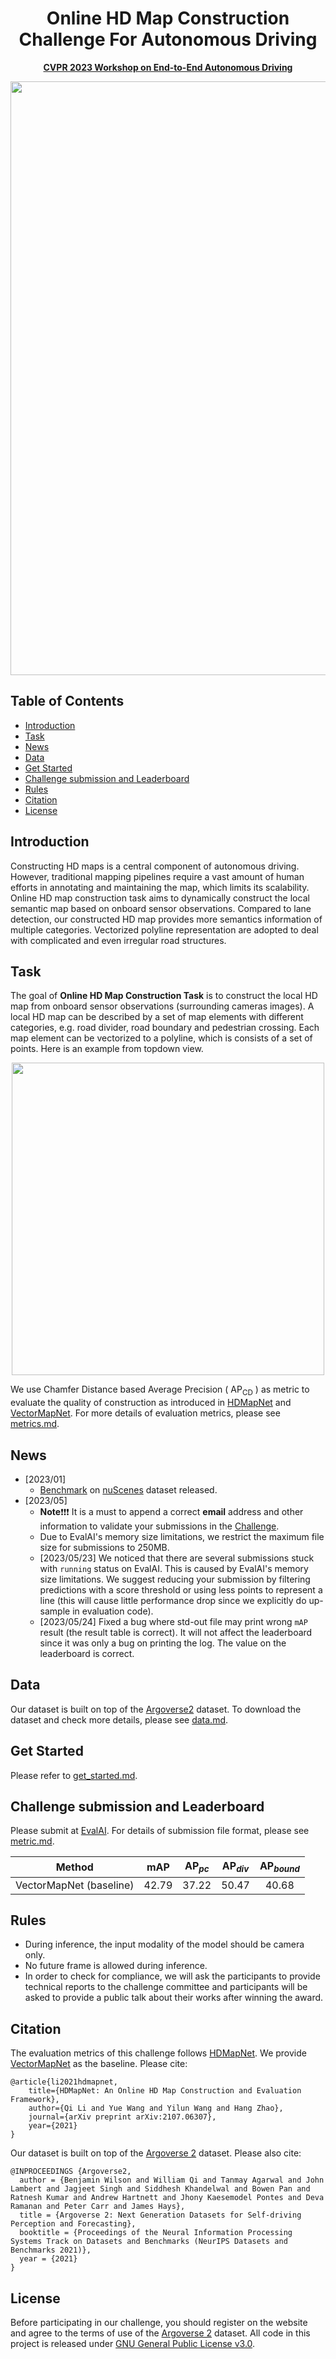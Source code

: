 <div id="top" align="center">

# Online HD Map Construction Challenge For Autonomous Driving
 
**[CVPR 2023 Workshop on End-to-End Autonomous Driving](https://opendrivelab.com/AD23Challenge.html)**

<img src="./resources/images/surround.gif" width="950px">

</div>

## Table of Contents
- [Introduction](#introduction)
- [Task](#task)
- [News](#news)
- [Data](#data)
- [Get Started](#get-started)
- [Challenge submission and Leaderboard](#challenge-submission-and-leaderboard)
- [Rules](#rules)
- [Citation](#citation)
- [License](#license)

## Introduction
Constructing HD maps is a central component of autonomous driving. However, traditional mapping pipelines require a vast amount of human efforts in annotating and maintaining the map, which limits its scalability. Online HD map construction task aims to dynamically construct the local semantic map based on onboard sensor observations. Compared to lane detection, our constructed HD map provides more semantics information of multiple categories. Vectorized polyline representation are adopted to deal with complicated and even irregular road structures.

## Task

The goal of **Online HD Map Construction Task** is to construct the local HD map from onboard sensor observations (surrounding cameras images). A local HD map can be described by a set of map elements with different categories, e.g. road divider, road boundary and pedestrian crossing. Each map element can be vectorized to a polyline, which is consists of a set of points. Here is an example from topdown view.

<div id="top" align="center">

<img src="./resources/images/map.jpg" width="500px">

</div>


We use Chamfer Distance based Average Precision ( $\mathrm{AP}_\mathrm{CD}$ ) as metric to evaluate the quality of construction as introduced in [HDMapNet](https://arxiv.org/abs/2107.06307) and [VectorMapNet](https://arxiv.org/abs/2206.08920). For more details of evaluation metrics, please see [metrics.md](./resources/docs/metrics.md).

## News

- [2023/01]
  - [Benchmark](https://github.com/Tsinghua-MARS-Lab/Online_Map_Construction_Benchmark) on [nuScenes](www.nuscenes.org) dataset released.
- [2023/05]
  - **Note**❗❗❗  It is a must to append a correct **email** address and other information to validate your submissions in the [Challenge](https://opendrivelab.com/AD23Challenge.html#rules).
  - Due to EvalAI's memory size limitations, we restrict the maximum file size for submissions to 250MB.
  - [2023/05/23] We noticed that there are several submissions stuck with `running` status on EvalAI. This is caused by EvalAI's memory size limitations. We suggest reducing your submission by filtering predictions with a score threshold or using less points to represent a line (this will cause little performance drop since we explicitly do up-sample in evaluation code).
  - [2023/05/24] Fixed a bug where std-out file may print wrong `mAP` result (the result table is correct). It will not affect the leaderboard since it was only a bug on printing the log. The value on the leaderboard is correct.

## Data

Our dataset is built on top of the [Argoverse2](https://www.argoverse.org/av2.html) dataset. To download the dataset and check more details, please see [data.md](./resources/docs/data.md).

## Get Started

Please refer to [get_started.md](./resources/docs/get_started.md).

## Challenge submission and Leaderboard

Please submit at [EvalAI](https://eval.ai/web/challenges/challenge-page/1954/submission). For details of submission file format, please see [metric.md](./resources/docs/metrics.md).

| Method | $\mathrm{mAP}$ | $\mathrm{AP}_{pc}$ | $\mathrm{AP}_{div}$ | $\mathrm{AP}_{bound}$ |
| :----: | :-: | :-------: | :-----: | :------: |
| VectorMapNet (baseline)      | 42.79   | 37.22         | 50.47       | 40.68        |


## Rules
- During inference, the input modality of the model should be camera only.
- No future frame is allowed during inference.
- In order to check for compliance, we will ask the participants to provide technical reports to the challenge committee and participants will be asked to provide a public talk about their works after winning the award.

## Citation

The evaluation metrics of this challenge follows [HDMapNet](https://arxiv.org/abs/2107.06307). We provide [VectorMapNet](https://arxiv.org/abs/2206.08920) as the baseline. Please cite:

```
@article{li2021hdmapnet,
    title={HDMapNet: An Online HD Map Construction and Evaluation Framework},
    author={Qi Li and Yue Wang and Yilun Wang and Hang Zhao},
    journal={arXiv preprint arXiv:2107.06307},
    year={2021}
}
```

Our dataset is built on top of the [Argoverse 2](https://www.argoverse.org/av2.html) dataset. Please also cite:

```
@INPROCEEDINGS {Argoverse2,
  author = {Benjamin Wilson and William Qi and Tanmay Agarwal and John Lambert and Jagjeet Singh and Siddhesh Khandelwal and Bowen Pan and Ratnesh Kumar and Andrew Hartnett and Jhony Kaesemodel Pontes and Deva Ramanan and Peter Carr and James Hays},
  title = {Argoverse 2: Next Generation Datasets for Self-driving Perception and Forecasting},
  booktitle = {Proceedings of the Neural Information Processing Systems Track on Datasets and Benchmarks (NeurIPS Datasets and Benchmarks 2021)},
  year = {2021}
}
```


## License

Before participating in our challenge, you should register on the website and agree to the terms of use of the [Argoverse 2](https://www.argoverse.org/av2.html) dataset.
All code in this project is released under [GNU General Public License v3.0](./LICENSE).
